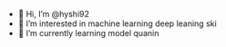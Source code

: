 - 👋 Hi, I’m @hyshi92
- 👀 I’m interested in machine learning deep leaning ski 
- 🌱 I’m currently learning model quanin 
<!---
hyshi92/hyshi92 is a ✨ special ✨ repository because its `README.md` (this file) appears on your GitHub profile.
You can click the Preview link to take a look at your changes.
--->
